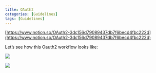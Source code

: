 ```yaml
---
title: OAuth2
categories: [Guidelines]
tags: [Guidelines]
---
```


[https://www.notion.so/OAuth2-3dc156d79089437db7f6becd4fbc222d](https://www.notion.so/OAuth2-3dc156d79089437db7f6becd4fbc222d)


Let’s see how this Oauth2 workflow looks like:


![](https://prod-files-secure.s3.us-west-2.amazonaws.com/9960fb2a-b75e-4bea-a8f9-b00925db1215/3bce41e0-99e8-4ebd-9701-e2bc9cbb79a2/Untitled.png?X-Amz-Algorithm=AWS4-HMAC-SHA256&X-Amz-Content-Sha256=UNSIGNED-PAYLOAD&X-Amz-Credential=ASIAZI2LB466QABFMHS6%2F20250204%2Fus-west-2%2Fs3%2Faws4_request&X-Amz-Date=20250204T202127Z&X-Amz-Expires=3600&X-Amz-Security-Token=IQoJb3JpZ2luX2VjEBwaCXVzLXdlc3QtMiJHMEUCIQCZJtmgNTf9bv2JldSEUzvAS05yVLQ6U7KaQjH2XTqamwIgY%2BDPSo%2FhNI80T4eihLUpVUIQEVnhGGe%2FuE4PqCYG5pMq%2FwMINRAAGgw2Mzc0MjMxODM4MDUiDBxYjilDTROOtqjSGyrcA%2FfmwXi1jrvuxhP4LJQAKTWKAPJKZIpA1v8OQ6uqVW%2Feg0TUOIFG7dq5415X%2BqWjSE9r9uC5AN3eVpb41eylUBMLGcQlwZQlIMU7CWpGVtDd95jiFCGbnCDLNyIb9nK0y1KDHvvoIDgNI77pdUgwB03SaFJjAhYnFtMp9Y%2FsWfQy9GPbpBT%2FcG7bmkhAyXobh5Ri28%2BwKLBbXtIw5cIWa%2FVVTt%2BOYWkCzbaypHjyxhZeiWx1gg2PDtfwHqQOfF5gjgEKNpvMrFRi0yZL%2Bwfa6XLTWZJ8BaO%2B4gNLCrKAeaynb2Wl4wOlxCxR11EGnePqf6Futm7kfwEEX5TlviXwdgdf4AEwLyPus2SWpYR6EqItRLfVQUhCZ6pPAYocxhA92e8QM0fohmQ3AN8xILxV%2BHMmu41gAciARPS4DYUcFh5vPlJ%2BOdveVwOj44VEp39kkZEYrzrET627Zpr4M%2FnZ1%2F7CKjWQmGzGmB8S0Ns3UuF%2BmsBG3n49ouMmaeR%2B6E6JT2EWIdmIoHKwddZYCCML6vDAe4bH5Nx%2BZK64PpJdc40tL2UeH6coLFx8AmnoNSa0f2XVF1Q4zG8OdRLWhWb%2F7wKHMDRDieGP0iPE6wSb%2BpIJcTrjiusJTXEXGNg6MILeib0GOqUBDKqnuG8SvmNddV1Td0lDYEtrfZpPA8twvOzjZSGvnvtL1HPHhtH5iN5MZKWWgJ78Hf7tEShDbVgzvf3p%2Fbs2kMbuoYfZcBxbUEeAyIaqF5Pl%2FALmI7Vm1i3UmxpvvR8O4TxMT08Rs%2BKu0F3AIr5RAXQrAQ4z8FDf1PIfGzohRcsr3OUgKUJKeX%2BbQSNCPWlAnukMJlX93pezr4DmSA9snU749b0s&X-Amz-Signature=56f8d723549169638f724c5c45804873dfb0bbfec85b19751483e2556db31527&X-Amz-SignedHeaders=host&x-id=GetObject)


![](https://prod-files-secure.s3.us-west-2.amazonaws.com/9960fb2a-b75e-4bea-a8f9-b00925db1215/27d32b66-de43-41de-80f7-7edb81d1190f/Untitled.png?X-Amz-Algorithm=AWS4-HMAC-SHA256&X-Amz-Content-Sha256=UNSIGNED-PAYLOAD&X-Amz-Credential=ASIAZI2LB466QABFMHS6%2F20250204%2Fus-west-2%2Fs3%2Faws4_request&X-Amz-Date=20250204T202127Z&X-Amz-Expires=3600&X-Amz-Security-Token=IQoJb3JpZ2luX2VjEBwaCXVzLXdlc3QtMiJHMEUCIQCZJtmgNTf9bv2JldSEUzvAS05yVLQ6U7KaQjH2XTqamwIgY%2BDPSo%2FhNI80T4eihLUpVUIQEVnhGGe%2FuE4PqCYG5pMq%2FwMINRAAGgw2Mzc0MjMxODM4MDUiDBxYjilDTROOtqjSGyrcA%2FfmwXi1jrvuxhP4LJQAKTWKAPJKZIpA1v8OQ6uqVW%2Feg0TUOIFG7dq5415X%2BqWjSE9r9uC5AN3eVpb41eylUBMLGcQlwZQlIMU7CWpGVtDd95jiFCGbnCDLNyIb9nK0y1KDHvvoIDgNI77pdUgwB03SaFJjAhYnFtMp9Y%2FsWfQy9GPbpBT%2FcG7bmkhAyXobh5Ri28%2BwKLBbXtIw5cIWa%2FVVTt%2BOYWkCzbaypHjyxhZeiWx1gg2PDtfwHqQOfF5gjgEKNpvMrFRi0yZL%2Bwfa6XLTWZJ8BaO%2B4gNLCrKAeaynb2Wl4wOlxCxR11EGnePqf6Futm7kfwEEX5TlviXwdgdf4AEwLyPus2SWpYR6EqItRLfVQUhCZ6pPAYocxhA92e8QM0fohmQ3AN8xILxV%2BHMmu41gAciARPS4DYUcFh5vPlJ%2BOdveVwOj44VEp39kkZEYrzrET627Zpr4M%2FnZ1%2F7CKjWQmGzGmB8S0Ns3UuF%2BmsBG3n49ouMmaeR%2B6E6JT2EWIdmIoHKwddZYCCML6vDAe4bH5Nx%2BZK64PpJdc40tL2UeH6coLFx8AmnoNSa0f2XVF1Q4zG8OdRLWhWb%2F7wKHMDRDieGP0iPE6wSb%2BpIJcTrjiusJTXEXGNg6MILeib0GOqUBDKqnuG8SvmNddV1Td0lDYEtrfZpPA8twvOzjZSGvnvtL1HPHhtH5iN5MZKWWgJ78Hf7tEShDbVgzvf3p%2Fbs2kMbuoYfZcBxbUEeAyIaqF5Pl%2FALmI7Vm1i3UmxpvvR8O4TxMT08Rs%2BKu0F3AIr5RAXQrAQ4z8FDf1PIfGzohRcsr3OUgKUJKeX%2BbQSNCPWlAnukMJlX93pezr4DmSA9snU749b0s&X-Amz-Signature=43f028a26a3bc896dc45a98e57c065cf0a9144110e59a786511a1dd9b35f56c3&X-Amz-SignedHeaders=host&x-id=GetObject)

